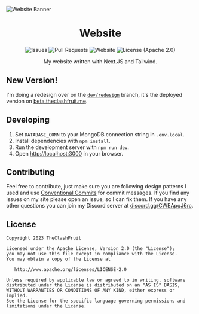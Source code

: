![Website Banner](https://cdn.theclashfruit.me/git/Website/web_banner.svg)

<h1 align="center">Website</h1>

<p align="center">
  <img alt="Issues" src="https://img.shields.io/badge/dynamic/json?color=yellow&label=issues&query=%24.open_issues_count&url=https%3A%2F%2Fgit.theclashfruit.me%2Fapi%2Fv1%2Frepos%2FTheClashFruit%2FWebsite">
  <img alt="Pull Requests" src="https://img.shields.io/badge/dynamic/json?color=brightgreen&label=pull%20requests&query=%24.open_pr_counter&url=https%3A%2F%2Fgit.theclashfruit.me%2Fapi%2Fv1%2Frepos%2FTheClashFruit%2FWebsite">

  <img alt="Website" src="https://img.shields.io/website?url=https%3A%2F%2Fbeta.theclashfruit.me">

  <img alt="License (Apache 2.0)" src="https://img.shields.io/badge/license-Apache%202.0-red.svg">
</p>

<p align="center">
  My website written with Next.JS and Tailwind.
</p>

## New Version!

I'm doing a redesign over on the [`dev/redesign`](https://git.theclashfruit.me/TheClashFruit/Website/src/branch/dev/redesign) branch, it's the deployed version on [beta.theclashfruit.me](https://beta.theclashfruit.me).

## Developing

1. Set `DATABASE_CONN` to your MongoDB connection string in `.env.local`.
2. Install dependencies with `npm install`.
3. Run the development server with `npm run dev`.
4. Open [http://localhost:3000](http://localhost:3000) in your browser.

## Contributing

Feel free to contribute, just make sure you are following design patterns I used and use [Conventional Commits](https://www.conventionalcommits.org/en/v1.0.0/) for commit messages. If you find any issues on my site please open an issue, so I can fix them. If you have any other questions you can join my Discord server at [discord.gg/CWEApqJ6rc](https://discord.gg/CWEApqJ6rc).  

## License

```
Copyright 2023 TheClashFruit

Licensed under the Apache License, Version 2.0 (the "License");
you may not use this file except in compliance with the License.
You may obtain a copy of the License at

   http://www.apache.org/licenses/LICENSE-2.0

Unless required by applicable law or agreed to in writing, software
distributed under the License is distributed on an "AS IS" BASIS,
WITHOUT WARRANTIES OR CONDITIONS OF ANY KIND, either express or implied.
See the License for the specific language governing permissions and
limitations under the License.
```